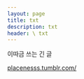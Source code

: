 ```yaml
---
layout: page
title: txt
description: txt
header: \ txt
---
```


이따금 쓰는 긴 글


[placenesss.tumblr.com/](https://placenesss.tumblr.com/)
